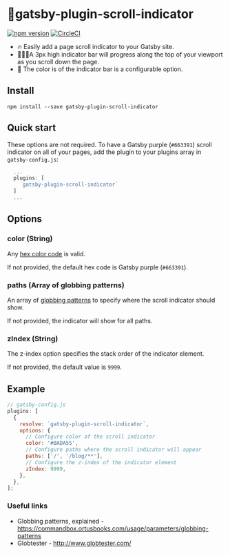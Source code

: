 # 🤳gatsby-plugin-scroll-indicator

[![npm version](https://badge.fury.io/js/gatsby-plugin-scroll-indicator.svg)](https://badge.fury.io/js/gatsby-plugin-scroll-indicator)
[![CircleCI](https://circleci.com/gh/barrymcgee/gatsby-plugin-scroll-indicator/tree/develop.svg?style=svg)](https://circleci.com/gh/barrymcgee/gatsby-plugin-scroll-indicator/tree/develop)

- 🔥 Easily add a page scroll indicator to your Gatsby site.
- 👨🏼‍💻A 3px high indicator bar will progress along the top of your viewport as you scroll down the page.
- 🎨 The color is of the indicator bar is a configurable option.

## Install

`npm install --save gatsby-plugin-scroll-indicator`

## Quick start

These options are not required. To have a Gatsby purple (`#663391`) scroll indicator on all of your pages, add the plugin to your plugins array in `gatsby-config.js`:

```javascript
  ...
  plugins: [
    `gatsby-plugin-scroll-indicator`
  ]
  ...
```

## Options

### color (String)

Any [hex color code](https://www.color-hex.com/) is valid.

If not provided, the default hex code is Gatsby purple (`#663391`).

### paths (Array of globbing patterns)

An array of [globbing patterns](http://www.globtester.com/) to specify where the scroll indicator should show.

If not provided, the indicator will show for all paths.

### zIndex (String)

The z-index option specifies the stack order of the indicator element.

If not provided, the default value is `9999`.

## Example

```javascript
// gatsby-config.js
plugins: [
  {
    resolve: `gatsby-plugin-scroll-indicator`,
    options: {
      // Configure color of the scroll indicator
      color: '#BADA55',
      // Configure paths where the scroll indicator will appear
      paths: ['/', '/blog/**'],
      // Configure the z-index of the indicator element
      zIndex: 9999,
    },
  },
];
```

### Useful links

- Globbing patterns, explained - https://commandbox.ortusbooks.com/usage/parameters/globbing-patterns
- Globtester - http://www.globtester.com/
